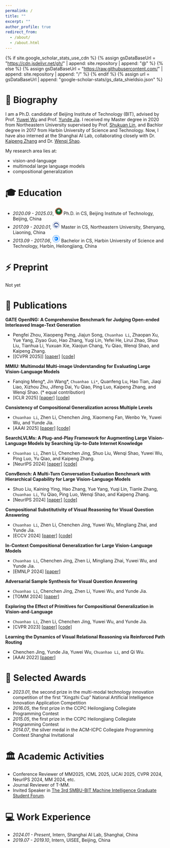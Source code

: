 ```yaml
---
permalink: /
title: ""
excerpt: ""
author_profile: true
redirect_from: 
  - /about/
  - /about.html
---
```


{% if site.google_scholar_stats_use_cdn %}
{% assign gsDataBaseUrl = "https://cdn.jsdelivr.net/gh/" | append: site.repository | append: "@" %}
{% else %}
{% assign gsDataBaseUrl = "https://raw.githubusercontent.com/" | append: site.repository | append: "/" %}
{% endif %}
{% assign url = gsDataBaseUrl | append: "google-scholar-stats/gs_data_shieldsio.json" %}

# 📜 Biography
<span class='anchor' id='about-me'></span>

I am a Ph.D. candidate of Beijing Institute of Technology (BIT), advised by Prof. [Yuwei Wu](https://wu-yuwei-bit.github.io/) and Prof. [Yunde Jia](https://scholar.google.com/citations?user=Sl6TV7gAAAAJ&hl=zh-CN).
I received my Master degree in 2020 from Northeastern University supervised by Prof. [Shukuan Lin](http://www.cse.neu.edu.cn/2019/0303/c6664a159411/page.htm), and Bachlor degree in 2017 from Harbin University of Science and Technology.
Now, I have also interned at the Shanghai AI Lab, collaborating closely with Dr. [Kaipeng Zhang](https://kpzhang93.github.io/) and Dr. [Wenqi Shao](https://wqshao126.github.io/).

My research area lies at:
- vision-and-language
- multimodal large language models
- compositional generalization

<span class='anchor' id='-xl'></span>

# 🎓 Education
- *2020.09 - 2025.03*, <a href="https://www.bit.edu.cn/"><img class="png" src="/images/BIT_logo.png" width="23pt"></a> Ph.D. in CS, Beijing Institute of Technology, Beijing, China
- *2017.09 - 2020.01*, <a href="https://www.neu.edu.cn/"><img class="png" src="/images/NEU_logo.png" width="23pt"></a> Master in CS, Northeastern University, Shenyang, Liaoning, China
- *2013.09 - 2017.06*, <a href="https://www.hrbust.edu.cn/"><img class="png" src="/images/HRBUST_logo.png" width="23pt"></a>  Bachelor in CS, Harbin University of Science and Technology, Harbin, Heilongjiang, China
 
<span class='anchor' id='-arxiv'></span>

# ⚡ Preprint

Not yet

<span class='anchor' id='-lwzl'></span>

# 📝 Publications

**GATE OpenING: A Comprehensive Benchmark for Judging Open-ended Interleaved Image-Text Generation**
- Pengfei Zhou, Xiaopeng Peng, Jiajun Song, `Chuanhao Li`, Zhaopan Xu, Yue Yang, Ziyao Guo, Hao Zhang, Yuqi Lin, Yefei He, Lirui Zhao, Shuo Liu, Tianhua Li, Yuxuan Xie, Xiaojun Chang, Yu Qiao, Wenqi Shao, and Kaipeng Zhang.
- [[CVPR 2025]] [[paper]](https://arxiv.org/abs/2411.18499) [[code]](https://opening-benchmark.github.io/)

**MMIU: Multimodal Multi-image Understanding for Evaluating Large Vision-Language Models**
- Fanqing Meng\*, Jin Wang\*, `Chuanhao Li*`, Quanfeng Lu, Hao Tian, Jiaqi Liao, Xizhou Zhu, Jifeng Dai, Yu Qiao, Ping Luo, Kaipeng Zhang, and Wenqi Shao. (\* equal contribution)
- [ICLR 2025] [[paper]](https://arxiv.org/abs/2408.02718) [[code]](https://mmiu-bench.github.io/)

**Consistency of Compositional Generalization across Multiple Levels**
- `Chuanhao Li`, Zhen Li, Chenchen Jing, Xiaomeng Fan, Wenbo Ye, Yuwei Wu, and Yunde Jia.
- [AAAI 2025] [[paper]](https://arxiv.org/pdf/2412.13636) [[code]](https://github.com/NeverMoreLCH/CCG)

**SearchLVLMs: A Plug-and-Play Framework for Augmenting Large Vision-Language Models by Searching Up-to-Date Internet Knowledge**
- `Chuanhao Li`, Zhen Li, Chenchen Jing, Shuo Liu, Wenqi Shao, Yuwei Wu, Ping Luo, Yu Qiao, and Kaipeng Zhang.
- [NeurIPS 2024] [[paper]](https://arxiv.org/abs/2405.14554) [[code]](https://nevermorelch.github.io/SearchLVLMs.github.io/)

**ConvBench: A Multi-Turn Conversation Evaluation Benchmark with Hierarchical Capability for Large Vision-Language Models**
- Shuo Liu, Kaining Ying, Hao Zhang, Yue Yang, Yuqi Lin, Tianle Zhang, `Chuanhao Li`, Yu Qiao, Ping Luo, Wenqi Shao, and Kaipeng Zhang.
- [NeurIPS 2024] [[paper]](https://arxiv.org/abs/2403.20194) [[code]](https://github.com/shirlyliu64/ConvBench)

**Compositional Substitutivity of Visual Reasoning for Visual Question Answering**
- `Chuanhao Li`, Zhen Li, Chenchen Jing, Yuwei Wu, Mingliang Zhai, and Yunde Jia.
- [ECCV 2024] [[paper]](https://www.ecva.net/papers/eccv_2024/papers_ECCV/papers/06434.pdf) [[code]](https://github.com/NeverMoreLCH/CG-SPS)

**In-Context Compositional Generalization for Large Vision-Language Models**
- `Chuanhao Li`, Chenchen Jing, Zhen Li, Mingliang Zhai, Yuwei Wu, and Yunde Jia.
- [EMNLP 2024] [[paper]](https://aclanthology.org/2024.emnlp-main.996.pdf)

**Adversarial Sample Synthesis for Visual Question Answering**
- `Chuanhao Li`, Chenchen Jing, Zhen Li, Yuwei Wu, and Yunde Jia.
- [TOMM 2024] [[paper]](https://dl.acm.org/doi/10.1145/3688848)

**Exploring the Effect of Primitives for Compositional Generalization in Vision-and-Language**
- `Chuanhao Li`, Zhen Li, Chenchen Jing, Yuwei Wu, and Yunde Jia.
- [CVPR 2023] [[paper]](http://openaccess.thecvf.com/content/CVPR2023/papers/Li_Exploring_the_Effect_of_Primitives_for_Compositional_Generalization_in_Vision-and-Language_CVPR_2023_paper.pdf) [[code]](https://github.com/NeverMoreLCH/SSL2CG)

**Learning the Dynamics of Visual Relational Reasoning via Reinforced Path Routing**
- Chenchen Jing, Yunde Jia, Yuwei Wu, `Chuanhao Li`, and Qi Wu.
- [AAAI 2022] [[paper]](https://ojs.aaai.org/index.php/AAAI/article/view/19997/19756)
    
<span class='anchor' id='-ryjx'></span>

# 🏅 Selected Awards
- *2023.01*, the second prize in the multi-modal technology innovation competition of the first “Xingzhi Cup” National Artificial Intelligence Innovation Application Competition
- *2016.05*, the first prize in the CCPC Heilongjiang Collegiate Programming Contest
- *2015.05*, the first prize in the CCPC Heilongjiang Collegiate Programming Contest
- *2014.07*, the silver medal in the ACM-ICPC Collegiate Programming Contest Shanghai Invitational

<span class='anchor' id='-xshy'></span>

# 🏛️ Academic Activities
- Conference Reviewer of MM2025, ICML 2025, IJCAI 2025, CVPR 2024, NeurIPS 2024, MM 2024, etc.
- Journal Reviewer of T-MM.
- Invited Speaker in [The 3rd SMBU-BIT Machine Intelligence Graduate Student Forum](https://www.smbu.edu.cn/zskxwhj/info/1097/3708.htm).

<span class='anchor' id='-gzsx'></span>

# 💻 Work Experience
- *2024.01 - Present*, Intern, Shanghai AI Lab, Shanghai, China
- *2019.07 - 2019.10*, Intern, UISEE, Beijing, China
